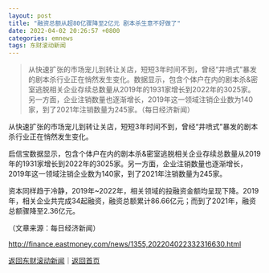 ```yaml
---
layout: post
title: "融资总额从超80亿骤降至2亿元 剧本杀生意不好做了"
date: 2022-04-02 20:26:57 +0800
categories: emnews
tags: 东财滚动新闻
---
```

> 从快速扩张的市场宠儿到转让关店，短短3年时间不到，曾经“井喷式”暴发的剧本杀行业正在悄然发生变化。数据显示，包含个体户在内的剧本杀&密室逃脱相关企业存续总数量从2019年的1931家增长到2022年的3025家。另一方面，企业注销数量也逐渐增长，2019年这一领域注销企业数为140家，到了2021年注销数量为245家。（每日经济新闻）

<p>从快速扩张的市场宠儿到转让关店，短短3年时间不到，曾经“井喷式”暴发的剧本杀行业正在悄然发生变化。</p>
 <p>启信宝数据显示，包含个体户在内的剧本杀&密室逃脱相关企业存续总数量从2019年的1931家增长到2022年的3025家。另一方面，企业注销数量也逐渐增长，2019年这一领域注销企业数为140家，到了2021年注销数量为245家。</p>
 <p>资本同样趋于冷静，2019年~2022年，相关领域的投融资金额均呈现下降。2019年，相关企业共完成34起融资，融资总额累计86.66亿元；而到了2021年，融资总额骤降至2.36亿元。</p><p class="em_media">（文章来源：每日经济新闻）</p>

<http://finance.eastmoney.com/news/1355,202204022332316630.html>

[返回东财滚动新闻](//finews.withounder.com/emnews/)｜[返回首页](//finews.withounder.com/)
